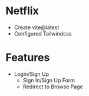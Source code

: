 # Netflix

- Create vite@latest
- Configured Tailwindcss

# Features

- Login/Sign Up
  - Sign In/Sign Up Form
  - Redirect to Browse Page
